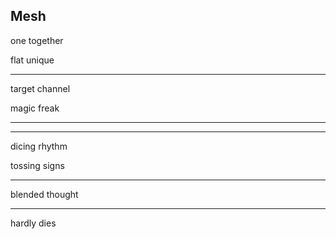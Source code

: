 ## Mesh

one together

flat unique

---

target channel

magic freak

---
---

dicing rhythm

tossing signs

---

blended thought

---

hardly dies
